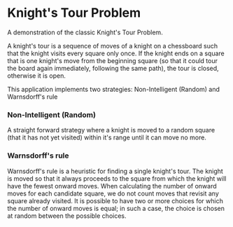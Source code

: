 # Knight's Tour Problem

A demonstration of the classic Knight's Tour Problem.

A knight's tour is a sequence of moves of a knight on a chessboard such that the knight visits every square only once. If the knight ends on a square that is one knight's move from the beginning square (so that it could tour the board again immediately, following the same path), the tour is closed, otherwise it is open.

This application implements two strategies: Non-Intelligent (Random) and Warnsdorff's rule

### Non-Intelligent (Random)

A straight forward strategy where a knight is moved to a random square (that it has not yet visited) within it's range until it can move no more.

### Warnsdorff's rule

Warnsdorff's rule is a heuristic for finding a single knight's tour. The knight is moved so that it always proceeds to the square from which the knight will have the fewest onward moves. When calculating the number of onward moves for each candidate square, we do not count moves that revisit any square already visited. It is possible to have two or more choices for which the number of onward moves is equal; in such a case, the choice is chosen at random between the possible choices.
